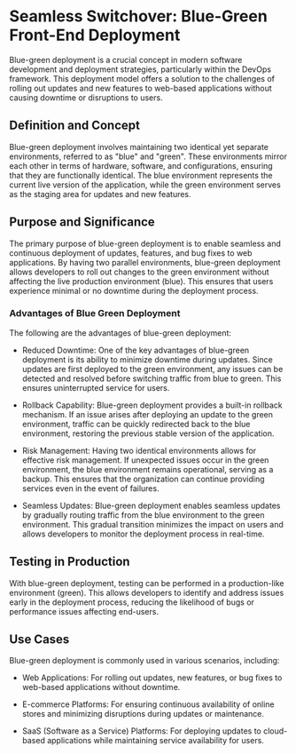# Seamless Switchover: Blue-Green Front-End Deployment

Blue-green deployment is a crucial concept in modern software development and deployment strategies, particularly within the DevOps framework. This deployment model offers a solution to the challenges of rolling out updates and new features to web-based applications without causing downtime or disruptions to users. 

## Definition and Concept

Blue-green deployment involves maintaining two identical yet separate environments, referred to as "blue" and "green". These environments mirror each other in terms of hardware, software, and configurations, ensuring that they are functionally identical. The blue environment represents the current live version of the application, while the green environment serves as the staging area for updates and new features.

## Purpose and Significance

The primary purpose of blue-green deployment is to enable seamless and continuous deployment of updates, features, and bug fixes to web applications. By having two parallel environments, blue-green deployment allows developers to roll out changes to the green environment without affecting the live production environment (blue). This ensures that users experience minimal or no downtime during the deployment process.

### Advantages of Blue Green Deployment
The following are the advantages of blue-green deployment:

* Reduced Downtime: One of the key advantages of blue-green deployment is its ability to minimize downtime during updates. Since updates are first deployed to the green environment, any issues can be detected and resolved before switching traffic from blue to green. This ensures uninterrupted service for users.
  
* Rollback Capability: Blue-green deployment provides a built-in rollback mechanism. If an issue arises after deploying an update to the green environment, traffic can be quickly redirected back to the blue environment, restoring the previous stable version of the application.
  
* Risk Management: Having two identical environments allows for effective risk management. If unexpected issues occur in the green environment, the blue environment remains operational, serving as a backup. This ensures that the organization can continue providing services even in the event of failures.

* Seamless Updates: Blue-green deployment enables seamless updates by gradually routing traffic from the blue environment to the green environment. This gradual transition minimizes the impact on users and allows developers to monitor the deployment process in real-time.

## Testing in Production
With blue-green deployment, testing can be performed in a production-like environment (green). This allows developers to identify and address issues early in the deployment process, reducing the likelihood of bugs or performance issues affecting end-users.

## Use Cases

Blue-green deployment is commonly used in various scenarios, including:
  
* Web Applications: For rolling out updates, new features, or bug fixes to web-based applications without downtime.
  
* E-commerce Platforms: For ensuring continuous availability of online stores and minimizing disruptions during updates or maintenance.
  
* SaaS (Software as a Service) Platforms: For deploying updates to cloud-based applications while maintaining service availability for users.

